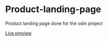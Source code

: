 # Product-landing-page
Product landing page done for the odin project


 [Live preview](https://bhupi1998.github.io/Product-landing-page) 
